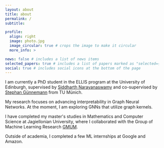 ```yaml
---
layout: about
title: about
permalink: /
subtitle:

profile:
  align: right
  image: photo.jpg
  image_circular: true # crops the image to make it circular
  more_info: >

news: false # includes a list of news items
selected_papers: true # includes a list of papers marked as "selected={true}"
social: true # includes social icons at the bottom of the page
---
```


I am currently a PhD student in the ELLIS program at the University of Edinburgh, supervised by [Siddharth Narayanaswamy](https://homepages.inf.ed.ac.uk/snaraya3/) and co-supervised by [Stephan Günnemann](https://www.professoren.tum.de/en/guennemann-stephan) from TU Münich.

My research focuses on advancing interpretability in Graph Neural Networks. At the moment, I am exploring GNNs that utilize graph kernels.

I have completed my master's studies in Mathematics and Computer Science at Jagiellonian University, where I collaborated with the Group of Machine Learning Research [GMUM](https://gmum.net/).

Outside of academia, I completed a few ML internships at Google and Amazon.
